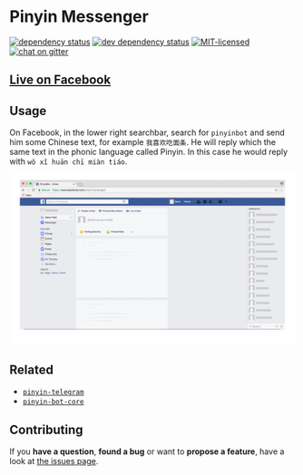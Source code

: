 # Pinyin Messenger

[![dependency status](https://img.shields.io/david/pepebecker/pinyin-messenger.svg)](https://david-dm.org/pepebecker/pinyin-messenger)
[![dev dependency status](https://img.shields.io/david/dev/pepebecker/pinyin-messenger.svg)](https://david-dm.org/pepebecker/pinyin-messenger#info=devDependencies)
[![MIT-licensed](https://img.shields.io/github/license/pepebecker/pinyin-messenger.svg)](https://opensource.org/licenses/MIT)
[![chat on gitter](https://badges.gitter.im/pepebecker.svg)](https://gitter.im/pepebecker)

## [Live on Facebook](https://www.facebook.com/pinyinmessenger/)

## Usage

On Facebook, in the lower right searchbar, search for `pinyinbot` and send him some Chinese text, for example `我喜欢吃面条`. He will reply which the same text in the phonic language called Pinyin. In this case he would reply with `wǒ xǐ huān chī miàn tiáo`.

![Usage Animation](pinyin-bot.gif)

## Related

- [`pinyin-telegram`](https://github.com/pepebecker/pinyin-telegram)
- [`pinyin-bot-core`](https://github.com/pepebecker/pinyin-bot-core)

## Contributing

If you **have a question**, **found a bug** or want to **propose a feature**, have a look at [the issues page](https://github.com/pepebecker/pinyin-messenger/issues).